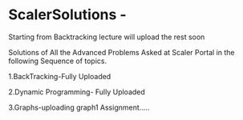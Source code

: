 # ScalerSolutions - 
 Starting from Backtracking lecture will upload the rest soon
 
 Solutions of All the Advanced Problems Asked at Scaler Portal in the following Sequence of topics.
 
 1.BackTracking-Fully Uploaded
 
 2.Dynamic Programming- Fully Uploaded
 
 3.Graphs-uploading graph1 Assignment.....


